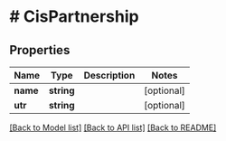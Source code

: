 # # CisPartnership

## Properties

Name | Type | Description | Notes
------------ | ------------- | ------------- | -------------
**name** | **string** |  | [optional]
**utr** | **string** |  | [optional]

[[Back to Model list]](../../README.md#models) [[Back to API list]](../../README.md#endpoints) [[Back to README]](../../README.md)
